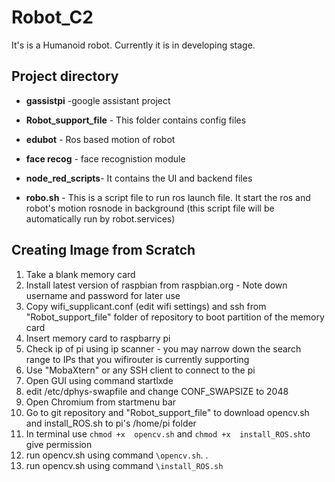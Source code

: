 # Robot_C2
It's is a Humanoid robot. Currently it is in developing stage.
## Project directory
- **gassistpi** -google assistant project

- **Robot_support_file** -  This folder contains config files

- **edubot** - Ros based motion of robot 

- **face recog** - face recognistion module

- **node_red_scripts**- It contains the UI and backend files 

- **robo.sh** - This is a script file to run ros launch file.
   It start the ros and robot's motion rosnode in background  (this script file will be automatically run by robot.services)

## Creating Image from Scratch
1) Take a blank memory card
2) Install latest version of raspbian from raspbian.org - Note down username and password for later use
3) Copy wifi_supplicant.conf (edit wifi settings) and ssh from "Robot_support_file" folder of repository to boot partition of the memory card
4)  Insert memory card to raspbarry pi
5)  Check ip of pi using ip scanner - you may narrow down the search range to IPs that you wifirouter is currently supporting
6)  Use "MobaXtern" or any SSH client to connect to the pi 
7)  Open GUI using command startlxde
8)  edit /etc/dphys-swapfile and change CONF_SWAPSIZE to 2048
10)  Open Chromium from startmenu bar
11)  Go to git repository and "Robot_support_file" to download opencv.sh and install_ROS.sh to pi's /home/pi folder
12)  In terminal use ```chmod +x  opencv.sh``` and ```chmod +x  install_ROS.sh```to give permission
13)  run opencv.sh using command ```\opencv.sh```. .
15)  run opencv.sh using command ```\install_ROS.sh```

